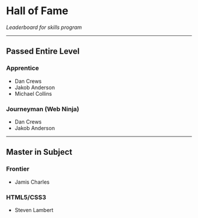 # Hall of Fame
*Leaderboard for skills program*

-----


## Passed Entire Level

### Apprentice
- Dan Crews
- Jakob Anderson
- Michael Collins

### Journeyman (Web Ninja)
- Dan Crews
- Jakob Anderson

-----


## Master in Subject

### Frontier
- Jamis Charles

### HTML5/CSS3
- Steven Lambert
